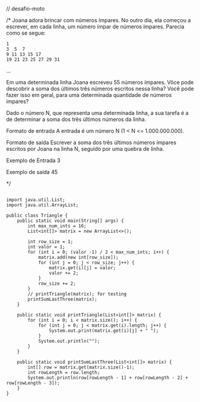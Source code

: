 // desafio-moto

/*
Joana adora brincar com números ímpares. No outro dia, ela começou a escrever, em cada linha, um número ímpar de números ímpares. Parecia como se segue:
````
1
3  5  7
9 11 13 15 17
19 21 23 25 27 29 31
````
...

Em uma determinada linha Joana escreveu 55 números ímpares. Vôce pode descobrir a soma dos últimos três números escritos nessa linha? Você pode fazer isso em geral, para uma determinada quantidade de números ímpares?

Dado o número N, que representa uma determinada linha, a sua tarefa é a de determinar a soma dos três últimos números da linha.

Formato de entrada 
A entrada é um número N (1 < N <= 1.000.000.000).

Formato de saída
Escrever a soma dos três últimos números ímpares escritos por Joana na linha N, seguido por uma quebra de linha.

Exemplo de Entrada
3

Exemplo de saída
45

*/


```

import java.util.List;
import java.util.ArrayList;

public class Triangle {
    public static void main(String[] args) {
        int max_num_ints = 16;
        List<int[]> matrix = new ArrayList<>();

        int row_size = 1;
        int valor = 1;
        for (int i = 0; (valor -1) / 2 < max_num_ints; i++) {
            matrix.add(new int[row_size]);
            for (int j = 0; j < row_size; j++) {
                matrix.get(i)[j] = valor;
                valor += 2;
            }
            row_size += 2;
        }
        // printTriangle(matrix); for testing
        printSumLastThree(matrix);
    }

    public static void printTriangle(List<int[]> matrix) {
        for (int i = 0; i < matrix.size(); i++) {
            for (int j = 0; j < matrix.get(i).length; j++) {
                System.out.print(matrix.get(i)[j] + " ");
            }
            System.out.println("");
        }
    }

    public static void printSumLastThree(List<int[]> matrix) {
        int[] row = matrix.get(matrix.size()-1);
        int rowLength = row.length;
        System.out.println(row[rowLength - 1] + row[rowLength - 2] + row[rowLength - 3]);
    }
}
```

